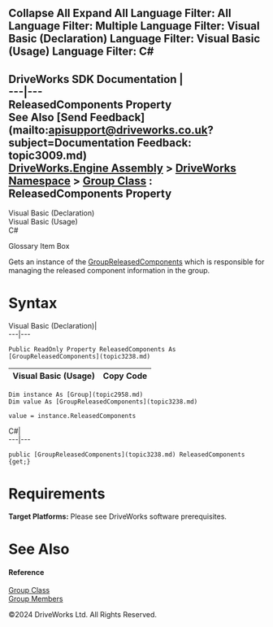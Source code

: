       

 Collapse All Expand All  Language Filter: All  Language Filter: Multiple  Language Filter: Visual Basic (Declaration) Language Filter: Visual Basic (Usage) Language Filter: C#  
---  
DriveWorks SDK Documentation  |   
---|---  
ReleasedComponents Property   
See Also [Send Feedback](mailto:apisupport@driveworks.co.uk?subject=Documentation Feedback: topic3009.md)  
[DriveWorks.Engine Assembly](topic2156.md) > [DriveWorks Namespace](topic2159.md) > [Group Class](topic2958.md) : ReleasedComponents Property  
---  
  
Visual Basic (Declaration)    
Visual Basic (Usage)    
C# 

Glossary Item Box

Gets an instance of the [GroupReleasedComponents](topic3238.md) which is responsible for managing the released component information in the group. 

# Syntax

Visual Basic (Declaration)|   
---|---  
      
    
    Public ReadOnly Property ReleasedComponents As [GroupReleasedComponents](topic3238.md)  
  
Visual Basic (Usage)| Copy Code  
---|---  
      
    
    Dim instance As [Group](topic2958.md)
    Dim value As [GroupReleasedComponents](topic3238.md)
     
    value = instance.ReleasedComponents  
  
C#|   
---|---  
      
    
    public [GroupReleasedComponents](topic3238.md) ReleasedComponents {get;}  
  
# Requirements

**Target Platforms:** Please see DriveWorks software prerequisites.

# See Also

#### Reference

[Group Class](topic2958.md)   
[Group Members](topic2959.md)

©2024 DriveWorks Ltd. All Rights Reserved.
